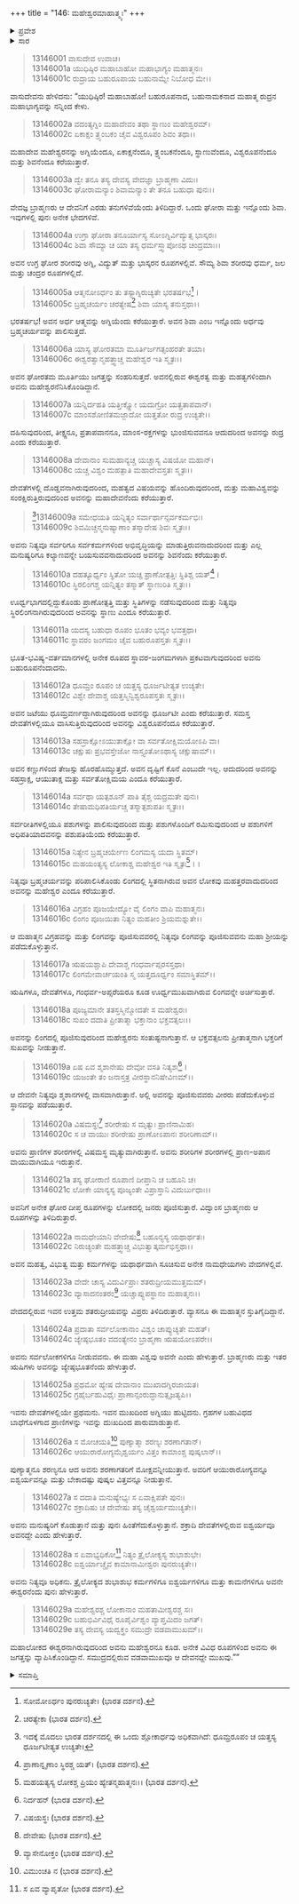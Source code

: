 +++
title = "146: ಮಹೇಶ್ವರಮಾಹಾತ್ಮ್ಯಃ"
+++

<details><summary>ಪ್ರವೇಶ</summary>


।।   ಓಂ ಓಂ ನಮೋ ನಾರಾಯಣಾಯ।।   ಶ್ರೀ ವೇದವ್ಯಾಸಾಯ ನಮಃ ।।

ಶ್ರೀ ಕೃಷ್ಣದ್ವೈಪಾಯನ ವೇದವ್ಯಾಸ ವಿರಚಿತ  

**ಶ್ರೀ ಮಹಾಭಾರತ**

**ಅನುಶಾಸನ ಪರ್ವ**

**ದಾನಧರ್ಮ ಪರ್ವ**

**ಅಧ್ಯಾಯ 146**


</details>

<details><summary>ಸಾರ</summary>

ಕೃಷ್ಣನು ರುದ್ರನ ಮಹಾತ್ಮೆಯನ್ನು ಮುಂದುವರಿಸಿದುದು (1-29).


</details>



> 13146001 ವಾಸುದೇವ ಉವಾಚ।  
13146001a ಯುಧಿಷ್ಠಿರ ಮಹಾಬಾಹೋ ಮಹಾಭಾಗ್ಯಂ ಮಹಾತ್ಮನಃ।  
13146001c ರುದ್ರಾಯ ಬಹುರೂಪಾಯ ಬಹುನಾಮ್ನೇ ನಿಬೋಧ ಮೇ।।

ವಾಸುದೇವನು ಹೇಳಿದನು: “ಯುಧಿಷ್ಠಿರ! ಮಹಾಬಾಹೋ! ಬಹುರೂಪನಾದ, ಬಹುನಾಮಕನಾದ ಮಹಾತ್ಮ ರುದ್ರನ ಮಹಾಭಾಗ್ಯವನ್ನು ನನ್ನಿಂದ ಕೇಳು.

> 13146002a ವದಂತ್ಯಗ್ನಿಂ ಮಹಾದೇವಂ ತಥಾ ಸ್ಥಾಣುಂ ಮಹೇಶ್ವರಮ್।  
13146002c ಏಕಾಕ್ಷಂ ತ್ರ್ಯಂಬಕಂ ಚೈವ ವಿಶ್ವರೂಪಂ ಶಿವಂ ತಥಾ।।

ಮಹಾದೇವ ಮಹೇಶ್ವರನನ್ನು ಅಗ್ನಿಯೆಂದೂ, ಏಕಾಕ್ಷನೆಂದೂ, ತ್ರ್ಯಂಬಕನೆಂದೂ, ಸ್ಥಾಣುವೆಂದೂ, ವಿಶ್ವರೂಪನೆಂದೂ ಮತ್ತು ಶಿವನೆಂದೂ ಕರೆಯುತ್ತಾರೆ.

> 13146003a ದ್ವೇ ತನೂ ತಸ್ಯ ದೇವಸ್ಯ ವೇದಜ್ಞಾ ಬ್ರಾಹ್ಮಣಾ ವಿದುಃ।  
13146003c ಘೋರಾಮನ್ಯಾಂ ಶಿವಾಮನ್ಯಾಂ ತೇ ತನೂ ಬಹುಧಾ ಪುನಃ।।

ವೇದಜ್ಞ ಬ್ರಾಹ್ಮಣರು ಆ ದೇವನಿಗೆ ಎರಡು ತನುಗಳಿವೆಯೆಂದು ತಿಳಿದಿದ್ದಾರೆ. ಒಂದು ಘೋರಾ ಮತ್ತು ಇನ್ನೊಂದು ಶಿವಾ. ಇವುಗಳಲ್ಲಿ ಪುನಃ ಅನೇಕ ಭೇದಗಳಿವೆ.

> 13146004a ಉಗ್ರಾ ಘೋರಾ ತನೂರ್ಯಾಸ್ಯ ಸೋಽಗ್ನಿರ್ವಿದ್ಯುತ್ಸ ಭಾಸ್ಕರಃ।  
13146004c ಶಿವಾ ಸೌಮ್ಯಾ ಚ ಯಾ ತಸ್ಯ ಧರ್ಮಸ್ತ್ವಾಪೋಽಥ ಚಂದ್ರಮಾಃ।।

ಅವನ ಉಗ್ರ ಘೋರ ಶರೀರವು ಅಗ್ನಿ, ವಿದ್ಯುತ್ ಮತ್ತು ಭಾಸ್ಕರನ ರೂಪಗಳಲ್ಲಿವೆ. ಸೌಮ್ಯ ಶಿವಾ ಶರೀರವು ಧರ್ಮ, ಜಲ ಮತ್ತು ಚಂದ್ರರ ರೂಪಗಳಲ್ಲಿದೆ.

> 13146005a ಆತ್ಮನೋಽರ್ಧಂ ತು ತಸ್ಯಾಗ್ನಿರುಚ್ಯತೇ ಭರತರ್ಷಭ[^1]।  
13146005c ಬ್ರಹ್ಮಚರ್ಯಂ ಚರತ್ಯೇಷ[^2] ಶಿವಾ ಯಾಸ್ಯ ತನುಸ್ತಥಾ।।

ಭರತರ್ಷಭ! ಅವನ ಅರ್ಧ ಆತ್ಮವನ್ನು ಅಗ್ನಿಯೆಂದು ಕರೆಯುತ್ತಾರೆ. ಅವನ ಶಿವಾ ಎಂಬ ಇನ್ನೊಂದು ಅರ್ಧವು ಬ್ರಹ್ಮಚರ್ಯವನ್ನು ಪಾಲಿಸುತ್ತದೆ.

> 13146006a ಯಾಸ್ಯ ಘೋರತಮಾ ಮೂರ್ತಿರ್ಜಗತ್ಸಂಹರತೇ ತಯಾ।  
13146006c ಈಶ್ವರತ್ವಾನ್ಮಹತ್ತ್ವಾಚ್ಚ ಮಹೇಶ್ವರ ಇತಿ ಸ್ಮೃತಃ।।

ಅವನ ಘೋರತಮ ಮೂರ್ತಿಯು ಜಗತ್ತನ್ನು ಸಂಹರಿಸುತ್ತದೆ. ಅವನಲ್ಲಿರುವ ಈಶ್ವರತ್ವ ಮತ್ತು ಮಹತ್ವಗಳಿಂದಾಗಿ ಅವನು ಮಹೇಶ್ವರನೆನಿಸಿಕೊಂಡಿದ್ದಾನೆ.

> 13146007a ಯನ್ನಿರ್ದಹತಿ ಯತ್ತೀಕ್ಷ್ಣೋ ಯದುಗ್ರೋ ಯತ್ಪ್ರತಾಪವಾನ್।  
13146007c ಮಾಂಸಶೋಣಿತಮಜ್ಜಾದೋ ಯತ್ತತೋ ರುದ್ರ ಉಚ್ಯತೇ।।

ದಹಿಸುವುದರಿಂದ, ತೀಕ್ಷ್ಣನೂ, ಪ್ರತಾಪವಾನನೂ, ಮಾಂಸ-ರಕ್ತಗಳನ್ನು ಭುಂಜಿಸುವವನೂ ಆದುದರಿಂದ ಅವನನ್ನು ರುದ್ರ ಎಂದು ಕರೆಯುತ್ತಾರೆ.

> 13146008a ದೇವಾನಾಂ ಸುಮಹಾನ್ಯಚ್ಚ ಯಚ್ಚಾಸ್ಯ ವಿಷಯೋ ಮಹಾನ್।  
13146008c ಯಚ್ಚ ವಿಶ್ವಂ ಮಹತ್ಪಾತಿ ಮಹಾದೇವಸ್ತತಃ ಸ್ಮೃತಃ।।

ದೇವತೆಗಳಲ್ಲಿ ದೊಡ್ಡವನಾಗಿರುವುದರಿಂದ, ಮಹತ್ವದ ವಿಷಯವನ್ನು ಹೊಂದಿರುವುದರಿಂದ, ಮತ್ತು ಮಹಾವಿಶ್ವವನ್ನು ಸಂರಕ್ಷಿರುತ್ತಿರುವುದರಿಂದ ಅವನನ್ನು ಮಹಾದೇವನೆಂದು ಕರೆಯುತ್ತಾರೆ.

>[^3]13146009a ಸಮೇಧಯತಿ ಯನ್ನಿತ್ಯಂ ಸರ್ವಾರ್ಥಾನ್ಸರ್ವಕರ್ಮಭಿಃ।  
13146009c ಶಿವಮಿಚ್ಚನ್ಮನುಷ್ಯಾಣಾಂ ತಸ್ಮಾದೇಷ ಶಿವಃ ಸ್ಮೃತಃ।।

ಅವನು ನಿತ್ಯವೂ ಸರ್ವರಿಗೂ ಸರ್ವಕರ್ಮಗಳಿಂದ ಅಭಿವೃದ್ಧಿಯನ್ನು ಮಾಡುತ್ತಿರುವನಾದುದರಿಂದ ಮತ್ತು ಎಲ್ಲ ಮನುಷ್ಯರಿಗೂ ಕಲ್ಯಾಣವನ್ನೇ ಬಯಸುವವನಾದುದರಿಂದ ಅವನನ್ನು ಶಿವನೆಂದು ಕರೆಯುತ್ತಾರೆ.

> 13146010a ದಹತ್ಯೂರ್ಧ್ವಂ ಸ್ಥಿತೋ ಯಚ್ಚ ಪ್ರಾಣೋತ್ಪತ್ತಿಃ ಸ್ಥಿತಿಶ್ಚ ಯತ್[^4]।  
13146010c ಸ್ಥಿರಲಿಂಗಶ್ಚ ಯನ್ನಿತ್ಯಂ ತಸ್ಮಾತ್ ಸ್ಥಾಣುರಿತಿ ಸ್ಮೃತಃ।।

ಊರ್ಧ್ವಭಾಗದಲ್ಲಿದ್ದುಕೊಂಡು ಪ್ರಾಣೋತ್ಪತ್ತಿ ಮತ್ತು ಸ್ಥಿತಿಗಳನ್ನು ನಡೆಸುವುದರಿಂದ ಮತ್ತು ನಿತ್ಯವೂ ಸ್ಥಿರಲಿಂಗನಾಗಿರುವುದರಿಂದ ಅವನನ್ನು ಸ್ಥಾಣು ಎಂದೂ ಕರೆಯುತ್ತಾರೆ.

> 13146011a ಯದಸ್ಯ ಬಹುಧಾ ರೂಪಂ ಭೂತಂ ಭವ್ಯಂ ಭವತ್ತಥಾ।  
13146011c ಸ್ಥಾವರಂ ಜಂಗಮಂ ಚೈವ ಬಹುರೂಪಸ್ತತಃ ಸ್ಮೃತಃ।।

ಭೂತ-ಭವಿಷ್ಯ-ವರ್ತಮಾನಗಳಲ್ಲಿ ಅನೇಕ ರೂಪದ ಸ್ಥಾವರ-ಜಂಗಮಗಳಾಗಿ ಪ್ರಕಟವಾಗುವುದರಿಂದ ಅವನು ಬಹುರೂಪನೆಂದಾದನು.

> 13146012a ಧೂಮ್ರಂ ರೂಪಂ ಚ ಯತ್ತಸ್ಯ ಧೂರ್ಜಟೀತ್ಯತ ಉಚ್ಯತೇ।  
13146012c ವಿಶ್ವೇ ದೇವಾಶ್ಚ ಯತ್ತಸ್ಮಿನ್ವಿಶ್ವರೂಪಸ್ತತಃ ಸ್ಮೃತಃ।।

ಅವನ ಜಟೆಯು ಧೂಮ್ರವರ್ಣದ್ದಾಗಿರುವುದರಿಂದ ಅವನನ್ನು ಧೂರ್ಜಟೀ ಎಂದು ಕರೆಯುತ್ತಾರೆ. ಸಮಸ್ತ ದೇವತೆಗಳಲ್ಲಿಯೂ ವಾಸಿಸುತ್ತಿರುವುದರಿಂದ ಅವನನ್ನು ವಿಶ್ವರೂಪನೆಂದೂ ಕರೆಯುತ್ತಾರೆ.

> 13146013a ಸಹಸ್ರಾಕ್ಷೋಽಯುತಾಕ್ಷೋ ವಾ ಸರ್ವತೋಕ್ಷಿಮಯೋಽಪಿ ವಾ।  
13146013c ಚಕ್ಷುಷಃ ಪ್ರಭವಸ್ತೇಜೋ ನಾಸ್ತ್ಯಂತೋಽಥಾಸ್ಯ ಚಕ್ಷುಷಾಮ್।।

ಅವನ ಕಣ್ಣುಗಳಿಂದ ತೇಜಸ್ಸು ಹೊರಹೊಮ್ಮುತ್ತದೆ. ಅವನ ದೃಷ್ಟಿಗೆ ಕೊನೆ ಎಂಬುದೇ ಇಲ್ಲ. ಆದುದರಿಂದ ಅವನನ್ನು ಸಹಸ್ರಾಕ್ಷ, ಆಯುತಾಕ್ಷ ಮತ್ತು ಸರ್ವತೋಕ್ಷಿಮಯ ಎಂದೂ ಕರೆಯುತ್ತಾರೆ.

> 13146014a ಸರ್ವಥಾ ಯತ್ಪಶೂನ್ ಪಾತಿ ತೈಶ್ಚ ಯದ್ರಮತೇ ಪುನಃ।  
13146014c ತೇಷಾಮಧಿಪತಿರ್ಯಚ್ಚ ತಸ್ಮಾತ್ಪಶುಪತಿಃ ಸ್ಮೃತಃ।।

ಸರ್ವರೀತಿಗಳಲ್ಲಿಯೂ ಪಶುಗಳನ್ನು ಪಾಲಿಸುವುದರಿಂದ ಮತ್ತು ಪಶುಗಳೊಂದಿಗೆ ರಮಿಸುವುದರಿಂದ ಆ ಪಶುಗಳಿಗೆ ಅಧಿಪತಿಯಾದವನನ್ನು ಪಶುಪತಿಯೆಂದು ಕರೆಯುತ್ತಾರೆ.

> 13146015a ನಿತ್ಯೇನ ಬ್ರಹ್ಮಚರ್ಯೇಣ ಲಿಂಗಮಸ್ಯ ಯದಾ ಸ್ಥಿತಮ್।  
13146015c ಮಹಯಂತ್ಯಸ್ಯ ಲೋಕಾಶ್ಚ ಮಹೇಶ್ವರ ಇತಿ ಸ್ಮೃತಃ[^5]।।

ನಿತ್ಯವೂ ಬ್ರಹ್ಮಚರ್ಯವನ್ನು ಪರಿಪಾಲಿಸಿಕೊಂಡು ಲಿಂಗದಲ್ಲಿ ಸ್ಥಿತನಾಗಿರುವ ಅವನ ಲೋಕವು ಮಹತ್ತರವಾದುದರಿಂದ ಅವನನ್ನು ಮಹೇಶ್ವರ ಎಂದೂ ಕರೆಯುತ್ತಾರೆ.

> 13146016a ವಿಗ್ರಹಂ ಪೂಜಯೇದ್ಯೋ ವೈ ಲಿಂಗಂ ವಾಪಿ ಮಹಾತ್ಮನಃ।  
13146016c ಲಿಂಗಂ ಪೂಜಯಿತಾ ನಿತ್ಯಂ ಮಹತೀಂ ಶ್ರಿಯಮಶ್ನುತೇ।।

ಆ ಮಹಾತ್ಮನ ವಿಗ್ರಹವನ್ನು ಮತ್ತು ಲಿಂಗವನ್ನು ಪೂಜಿಸುವವರಲ್ಲಿ ನಿತ್ಯವೂ ಲಿಂಗವನ್ನು ಪೂಜಿಸುವವನು ಮಹಾ ಶ್ರೀಯನ್ನು ಪಡೆದುಕೊಳ್ಳುತ್ತಾನೆ.

> 13146017a ಋಷಯಶ್ಚಾಪಿ ದೇವಾಶ್ಚ ಗಂಧರ್ವಾಪ್ಸರಸಸ್ತಥಾ।  
13146017c ಲಿಂಗಮೇವಾರ್ಚಯಂತಿ ಸ್ಮ ಯತ್ತದೂರ್ಧ್ವಂ ಸಮಾಸ್ಥಿತಮ್।।

ಋಷಿಗಳೂ, ದೇವತೆಗಳೂ, ಗಂಧರ್ವ-ಅಪ್ಸರೆಯರೂ ಕೂಡ ಊರ್ಧ್ವಮುಖವಾಗಿರುವ ಲಿಂಗವನ್ನೇ ಅರ್ಚಿಸುತ್ತಾರೆ.

> 13146018a ಪೂಜ್ಯಮಾನೇ ತತಸ್ತಸ್ಮಿನ್ಮೋದತೇ ಸ ಮಹೇಶ್ವರಃ।  
13146018c ಸುಖಂ ದದಾತಿ ಪ್ರೀತಾತ್ಮಾ ಭಕ್ತಾನಾಂ ಭಕ್ತವತ್ಸಲಃ।।

ಅವನನ್ನು ಲಿಂಗದಲ್ಲಿ ಪೂಜಿಸುವುದರಿಂದ ಮಹೇಶ್ವರನು ಸಂತುಷ್ಟನಾಗುತ್ತಾನೆ. ಆ ಭಕ್ತವತ್ಸಲನು ಪ್ರೀತಾತ್ಮನಾಗಿ ಭಕ್ತರಿಗೆ ಸುಖವನ್ನು ನೀಡುತ್ತಾನೆ.

> 13146019a ಏಷ ಏವ ಶ್ಮಶಾನೇಷು ದೇವೋ ವಸತಿ ನಿತ್ಯಶಃ[^6]।  
13146019c ಯಜಂತೇ ತಂ ಜನಾಸ್ತತ್ರ ವೀರಸ್ಥಾನನಿಷೇವಿಣಮ್।।

ಆ ದೇವನೇ ನಿತ್ಯವೂ ಶ್ಮಶಾನಗಳಲ್ಲಿ ವಾಸವಾಗಿರುತ್ತಾನೆ. ಅಲ್ಲಿ ಅವನನ್ನು ಪೂಜಿಸುವವರು ವೀರರು ಪಡೆದುಕೊಳ್ಳುವ ಸ್ಥಾನವನ್ನು ಪಡೆಯುತ್ತಾರೆ.

> 13146020a ವಿಷಮಸ್ಥಃ[^7] ಶರೀರೇಷು ಸ ಮೃತ್ಯುಃ ಪ್ರಾಣಿನಾಮಿಹ।  
13146020c ಸ ಚ ವಾಯುಃ ಶರೀರೇಷು ಪ್ರಾಣೋಽಪಾನಃ ಶರೀರಿಣಾಮ್।।

ಅವನು ಪ್ರಾಣಿಗಳ ಶರೀರಗಳಲ್ಲಿ ವಿಷಮಸ್ಥ ಮೃತ್ಯುವಾಗಿರುತ್ತಾನೆ. ಅವನು ಶರೀರಿಗಳ ಶರೀರಗಳಲ್ಲಿ ಪ್ರಾಣ-ಅಪಾನ ವಾಯುವಾಗಿಯೂ ಇರುತ್ತಾನೆ.

> 13146021a ತಸ್ಯ ಘೋರಾಣಿ ರೂಪಾಣಿ ದೀಪ್ತಾನಿ ಚ ಬಹೂನಿ ಚ।  
13146021c ಲೋಕೇ ಯಾನ್ಯಸ್ಯ ಪೂಜ್ಯಂತೇ ವಿಪ್ರಾಸ್ತಾನಿ ವಿದುರ್ಬುಧಾಃ।।

ಅವನಿಗೆ ಅನೇಕ ಘೋರ ದೀಪ್ತ ರೂಪಗಳನ್ನು ಲೋಕದಲ್ಲಿ ಜನರು ಪೂಜಿಸುತ್ತಾರೆ. ವಿದ್ವಾಂಸ ಬ್ರಾಹ್ಮಣರು ಆ ರೂಪಗಳನ್ನು ತಿಳಿದಿರುತ್ತಾರೆ.

> 13146022a ನಾಮಧೇಯಾನಿ ವೇದೇಷು[^8] ಬಹೂನ್ಯಸ್ಯ ಯಥಾರ್ಥತಃ।  
13146022c ನಿರುಚ್ಯಂತೇ ಮಹತ್ತ್ವಾಚ್ಚ ವಿಭುತ್ವಾತ್ಕರ್ಮಭಿಸ್ತಥಾ।।

ಅವನ ಮಹತ್ವ, ವಿಭುತ್ವ ಮತ್ತು ಕರ್ಮಗಳನ್ನು ಯಥಾರ್ಥವಾಗಿ ಸೂಚಿಸುವ ಅನೇಕ ನಾಮಧೇಯಗಳು ವೇದಗಳಲ್ಲಿವೆ.

> 13146023a ವೇದೇ ಚಾಸ್ಯ ವಿದುರ್ವಿಪ್ರಾಃ ಶತರುದ್ರೀಯಮುತ್ತಮಮ್।  
13146023c ವ್ಯಾಸಾದನಂತರಂ[^9] ಯಚ್ಚಾಪ್ಯುಪಸ್ಥಾನಂ ಮಹಾತ್ಮನಃ।।

ವೇದದಲ್ಲಿರುವ ಇವನ ಉತ್ತಮ ಶತರುದ್ರೀಯವನ್ನು ವಿಪ್ರರು ತಿಳಿದಿರುತ್ತಾರೆ. ವ್ಯಾಸನೂ ಈ ಮಹಾತ್ಮನ ಸ್ತುತಿಗೈದಿದ್ದಾನೆ.

> 13146024a ಪ್ರದಾತಾ ಸರ್ವಲೋಕಾನಾಂ ವಿಶ್ವಂ ಚಾಪ್ಯುಚ್ಯತೇ ಮಹತ್।  
13146024c ಜ್ಯೇಷ್ಠಭೂತಂ ವದಂತ್ಯೇನಂ ಬ್ರಾಹ್ಮಣಾ ಋಷಯೋಽಪರೇ।।

ಅವನು ಸರ್ವಲೋಕಗಳಿಗೂ ನೀಡುವವನು. ಈ ಮಹಾ ವಿಶ್ವವು ಅವನೇ ಎಂದು ಹೇಳುತ್ತಾರೆ. ಬ್ರಾಹ್ಮಣರು ಮತ್ತು ಇತರ ಋಷಿಗಳು ಅವನನ್ನು ಜ್ಯೇಷ್ಠಭೂತನೆಂದು ಹೇಳುತ್ತಾರೆ.

> 13146025a ಪ್ರಥಮೋ ಹ್ಯೇಷ ದೇವಾನಾಂ ಮುಖಾದಗ್ನಿರಜಾಯತ।  
13146025c ಗ್ರಹೈರ್ಬಹುವಿಧೈಃ ಪ್ರಾಣಾನ್ಸಂರುದ್ಧಾನುತ್ಸೃಜತ್ಯಪಿ।।

ಇವನು ದೇವತೆಗಳಲ್ಲಿಯೇ ಪ್ರಥಮನು. ಇವನ ಮುಖದಿಂದ ಅಗ್ನಿಯು ಹುಟ್ಟಿದನು. ಗ್ರಹಗಳ ಬಹುವಿಧದ ಬಾಧೆಗೊಳಗಾದ ಪ್ರಾಣಿಗಳನ್ನು ಇವನ್ನು ದುಃಖದಿಂದ ಪಾರುಮಾಡುತ್ತಾನೆ.

> 13146026a ಸ ಮೋಚಯತಿ[^10] ಪುಣ್ಯಾತ್ಮಾ ಶರಣ್ಯಃ ಶರಣಾಗತಾನ್।  
13146026c ಆಯುರಾರೋಗ್ಯಮೈಶ್ವರ್ಯಂ ವಿತ್ತಂ ಕಾಮಾಂಶ್ಚ ಪುಷ್ಕಲಾನ್।।

ಪುಣ್ಯಾತ್ಮನೂ ಶರಣ್ಯನೂ ಆದ ಅವನು ಶರಣಾಗತರಿಗೆ ಮೋಕ್ಷವನ್ನೀಯುತ್ತಾನೆ. ಅವರಿಗೆ ಆಯುರಾರೋಗ್ಯವನ್ನೂ ಐಶ್ವರ್ಯವನ್ನೂ ಮತ್ತು ಬೇಕಾದಷ್ಟು ಪುಷ್ಕಲ ವಿತ್ತವನ್ನೂ ನೀಡುತ್ತಾನೆ.

> 13146027a ಸ ದದಾತಿ ಮನುಷ್ಯೇಭ್ಯಃ ಸ ಏವಾಕ್ಷಿಪತೇ ಪುನಃ।  
13146027c ಶಕ್ರಾದಿಷು ಚ ದೇವೇಷು ತಸ್ಯ ಚೈಶ್ವರ್ಯಮುಚ್ಯತೇ।।

ಅವನು ಮನುಷ್ಯರಿಗೆ ಕೊಡುತ್ತಾನೆ ಮತ್ತು ಪುನಃ ಹಿಂತೆಗೆದುಕೊಳ್ಳುತ್ತಾನೆ. ಶಕ್ರಾದಿ ದೇವತೆಗಳಲ್ಲಿರುವ ಐಶ್ವರ್ಯವೂ ಅವನದ್ದೇ ಎಂದು ಹೇಳುತ್ತಾರೆ.

> 13146028a ಸ ಏವಾಭ್ಯಧಿಕೋ[^11] ನಿತ್ಯಂ ತ್ರೈಲೋಕ್ಯಸ್ಯ ಶುಭಾಶುಭೇ।  
13146028c ಐಶ್ವರ್ಯಾಚ್ಚೈವ ಕಾಮಾನಾಮೀಶ್ವರಃ ಪುನರುಚ್ಯತೇ।।

ಅವನು ನಿತ್ಯವೂ ಅಧಿಕನು. ತ್ರೈಲೋಕ್ಯದ ಶುಭಾಶುಭ ಕರ್ಮಗಳಿಗೂ ಐಶ್ವರ್ಯಗಳಿಗೂ ಮತ್ತು ಕಾಮನೆಗಳಿಗೂ ಅವನೇ ಈಶ್ವರನೆಂದು ಪುನಃ ಹೇಳುತ್ತಾರೆ.

> 13146029a ಮಹೇಶ್ವರಶ್ಚ ಲೋಕಾನಾಂ ಮಹತಾಮೀಶ್ವರಶ್ಚ ಸಃ।  
13146029c ಬಹುಭಿರ್ವಿವಿಧೈ ರೂಪೈರ್ವಿಶ್ವಂ ವ್ಯಾಪ್ತಮಿದಂ ಜಗತ್।  
13146029e ತಸ್ಯ ದೇವಸ್ಯ ಯದ್ವಕ್ತ್ರಂ ಸಮುದ್ರೇ ವಡವಾಮುಖಮ್।।

ಮಹಾಲೋಕದ ಈಶ್ವರನಾಗಿರುವುದರಿಂದ ಅವನು ಮಹೇಶ್ವರನೂ ಕೂಡ. ಅನೇಕ ವಿವಿಧ ರೂಪಗಳಿಂದ ಅವನು ಈ ಜಗತ್ತನ್ನು ವ್ಯಾಪಿಸಿಕೊಂಡಿದ್ದಾನೆ. ಸಮುದ್ರದಲ್ಲಿರುವ ವಡವಾಮುಖವೂ ಆ ದೇವನದ್ದೇ ಮುಖವು.””


<details><summary>ಸಮಾಪ್ತಿ</summary>


ಇತಿ ಶ್ರೀಮಹಾಭಾರತೇ ಅನುಶಾಸನ ಪರ್ವಣಿ ದಾನಧರ್ಮ ಪರ್ವಣಿ ಮಹೇಶ್ವರಮಾಹಾತ್ಮ್ಯಂ ನಾಮ ಷಟ್ಚತ್ವಾರಿಂಶತ್ಯಧಿಕಶತತಮೋಽಧ್ಯಾಯಃ।।  
ಇದು ಶ್ರೀಮಹಾಭಾರತದಲ್ಲಿ ಅನುಶಾಸನ ಪರ್ವದಲ್ಲಿ ದಾನಧರ್ಮ ಪರ್ವದಲ್ಲಿ ಮಹೇಶ್ವರಮಾಹಾತ್ಮ್ಯ ಎನ್ನುವ ನೂರಾನಲ್ವತ್ತಾರನೇ ಅಧ್ಯಾಯವು.



</details>

[^1]: ಸೋಮೋಽರ್ಧಂ ಪುನರುಚ್ಯತೇ।   (ಭಾರತ ದರ್ಶನ).

[^2]: ಚರತ್ಯೇಕಾ (ಭಾರತ ದರ್ಶನ).

[^3]: ಇದಕ್ಕೆ ಮೊದಲು ಭಾರತ ದರ್ಶನದಲ್ಲಿ ಈ ಒಂದು ಶ್ಲೋಕಾರ್ಧವು ಅಧಿಕವಾಗಿದೆ: ಧೂಮ್ರರೂಪಂ ಚ ಯತ್ತಸ್ಯ ಧೂರ್ಜಟೀತ್ಯತ ಉಚ್ಯತೇ।

[^4]: ಪ್ರಾಣಾನ್ನೃಣಾಂ ಸ್ಥಿರಶ್ಚ ಯತ್।   (ಭಾರತ ದರ್ಶನ).

[^5]: ಮಹಯತ್ಯಸ್ಯ ಲೋಕಶ್ಚ ಪ್ರಿಯಂ ಹ್ಯೇತನ್ಮಹಾತ್ಮನಃ।।   (ಭಾರತ ದರ್ಶನ).

[^6]: ನಿರ್ದಹನ್ (ಭಾರತ ದರ್ಶನ).

[^7]: ವಿಷಯಸ್ಥಃ (ಭಾರತ ದರ್ಶನ).

[^8]: ದೇವೇಷು (ಭಾರತ ದರ್ಶನ).

[^9]: ವ್ಯಾಸೇನೋಕ್ತಂ (ಭಾರತ ದರ್ಶನ).

[^10]: ವಿಮುಂಚತಿ ನ (ಭಾರತ ದರ್ಶನ).

[^11]: ಸ ಏವ ವ್ಯಾಪೃತೋ (ಭಾರತ ದರ್ಶನ).

